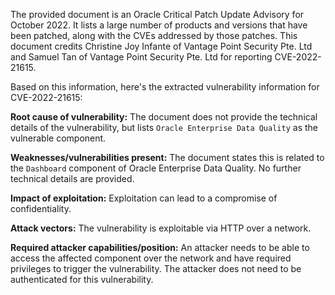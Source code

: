 The provided document is an Oracle Critical Patch Update Advisory for October 2022. It lists a large number of products and versions that have been patched, along with the CVEs addressed by those patches. This document credits Christine Joy Infante of Vantage Point Security Pte. Ltd and Samuel Tan of Vantage Point Security Pte. Ltd for reporting CVE-2022-21615.

Based on this information, here's the extracted vulnerability information for CVE-2022-21615:

**Root cause of vulnerability:** The document does not provide the technical details of the vulnerability, but lists  `Oracle Enterprise Data Quality` as the vulnerable component.

**Weaknesses/vulnerabilities present:**  The document states this is related to the `Dashboard` component of Oracle Enterprise Data Quality.  No further technical details are provided.

**Impact of exploitation:** Exploitation can lead to a compromise of confidentiality.

**Attack vectors:** The vulnerability is exploitable via HTTP over a network.

**Required attacker capabilities/position:**  An attacker needs to be able to access the affected component over the network and have required privileges to trigger the vulnerability. The attacker does not need to be authenticated for this vulnerability.